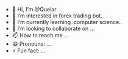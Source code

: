 - 👋 Hi, I’m @Quelar
- 👀 I’m interested in forex trading bot..
- 🌱 I’m currently learning .computer science..
- 💞️ I’m looking to collaborate on ...
- 📫 How to reach me ...
- 😄 Pronouns: ...
- ⚡ Fun fact: ...

<!---
Quelar/Quelar is a ✨ special ✨ repository because its `README.md` (this file) appears on your GitHub profile.
You can click the Preview link to take a look at your changes.
--->
